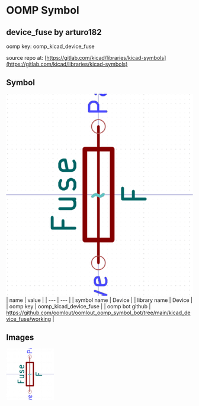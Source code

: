 # OOMP Symbol  
## device_fuse  by arturo182  
  
oomp key: oomp_kicad_device_fuse  
  
source repo at: [https://gitlab.com/kicad/libraries/kicad-symbols](https://gitlab.com/kicad/libraries/kicad-symbols)  
## Symbol  
  
[![working.png](working_600.png)](working.png)  
| name | value | 
| --- | --- | 
| symbol name | Device | 
| library name | Device | 
| oomp key | oomp_kicad_device_fuse | 
| oomp bot github | https://github.com/oomlout/oomlout_oomp_symbol_bot/tree/main/kicad_device_fuse/working | 
## Images  
  
[![working.png](working_140.png)](working.png)  

